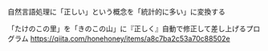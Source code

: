 自然言語処理に「正しい」という概念を「統計的に多い」に変換する

「たけのこの里」を「きのこの山」に『正しく』自動で修正して差し上げるプログラム
https://qiita.com/honehoney/items/a8c7ba2c53a70c88502e
